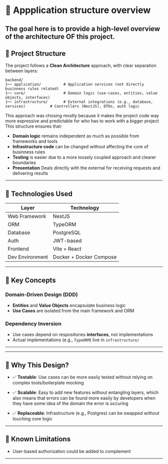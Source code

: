 # 🧠 Appplication structure overview

The goal here is to provide a high-level overview of the architecture OF this project. 
---
## 📀 Project Structure

The project follows a **Clean Architecture** approach, with clear separation between layers:

```
backend/
├── application/          # Application services (not directly businness rules related)
├── core/                 # Domain logic (use-cases, entities, value objects, interfaces)
├── infrastructure/       # External integrations (e.g., database, services)           # Controllers (NestJS), DTOs, auth logic
```
This approach was chosing mostly because it makes the project code way more expressive and predictable for who has to work with a bigger project
This structure ensures that:

* **Domain logic** remains independent as much as possible from frameworks and tools
* **Infrastructure code**  can be changed without affecting the core of businness rules
* **Testing** is easier due to a more  loosely coupled approach and clearer boundaries
* **Presentation** Deals directly with the external for receiving requests and delivering results
 
---

## 🔧 Technologies Used

| Layer           | Technology                     |
| --------------- | ------------------------------ |
| Web Framework   | NestJS  
| ORM             | TypeORM 
| Database        | PostgreSQL                     |
| Auth            | JWT-based                      |
| Frontend        | Vite + React                   |
| Dev Environment | Docker + Docker Compose        |

---

## 🔂 Key Concepts

### Domain-Driven Design (DDD)

* **Entities** and **Value Objects** encapsulate business logic
* **Use Cases** are isolated from the main framework and ORM

### Dependency Inversion

* Use cases depend on respositories **interfaces**, not implementations
* Actual implementations (e.g., `TypeORM`) live in `infrastructure/`

---

---

## 📓 Why This Design?

* ✅ **Testable**: Use cases can be more easily tested without relying on complex tools/boilerplate mocking
* ✅ **Scalable**: Easy to add new features without entangling layers, 
    which also means that errors can be found more easily by developers when they have some idea of the domain the error is occuring
        
* ✅ **Replaceable**: Infrastructure (e.g., Postgres) can be swapped without touching core logic

---

## 🚧 Known Limitations

* User-based authorization could be added to complement

---

